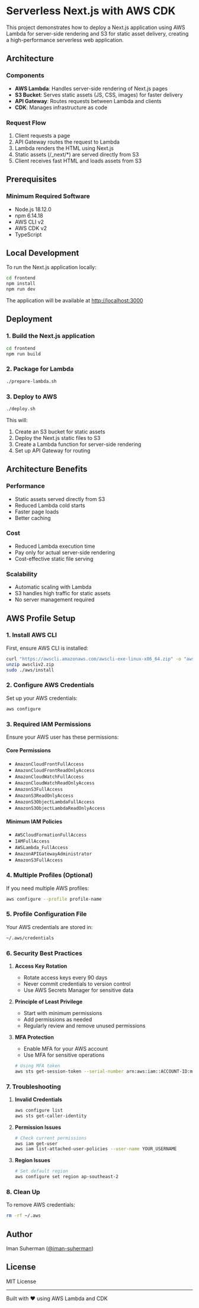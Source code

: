 # Serverless Next.js with AWS CDK

This project demonstrates how to deploy a Next.js application using AWS Lambda for server-side rendering and S3 for static asset delivery, creating a high-performance serverless web application.

## Architecture

### Components

- **AWS Lambda**: Handles server-side rendering of Next.js pages
- **S3 Bucket**: Serves static assets (JS, CSS, images) for faster delivery
- **API Gateway**: Routes requests between Lambda and clients
- **CDK**: Manages infrastructure as code

### Request Flow

1. Client requests a page
2. API Gateway routes the request to Lambda
3. Lambda renders the HTML using Next.js
4. Static assets (/_next/*) are served directly from S3
5. Client receives fast HTML and loads assets from S3

## Prerequisites

### Minimum Required Software

- Node.js 18.12.0
- npm 6.14.18
- AWS CLI v2
- AWS CDK v2
- TypeScript

## Local Development

To run the Next.js application locally:

```bash
cd frontend
npm install
npm run dev
```

The application will be available at <http://localhost:3000>

## Deployment

### 1. Build the Next.js application

```bash
cd frontend
npm run build
```

### 2. Package for Lambda

```bash
./prepare-lambda.sh
```

### 3. Deploy to AWS

```bash
./deploy.sh
```

This will:

1. Create an S3 bucket for static assets
2. Deploy the Next.js static files to S3
3. Create a Lambda function for server-side rendering
4. Set up API Gateway for routing

## Architecture Benefits

### Performance

- Static assets served directly from S3
- Reduced Lambda cold starts
- Faster page loads
- Better caching

### Cost

- Reduced Lambda execution time
- Pay only for actual server-side rendering
- Cost-effective static file serving

### Scalability

- Automatic scaling with Lambda
- S3 handles high traffic for static assets
- No server management required

## AWS Profile Setup

### 1. Install AWS CLI

First, ensure AWS CLI is installed:

```bash
curl "https://awscli.amazonaws.com/awscli-exe-linux-x86_64.zip" -o "awscliv2.zip"
unzip awscliv2.zip
sudo ./aws/install
```

### 2. Configure AWS Credentials

Set up your AWS credentials:

```bash
aws configure
```

### 3. Required IAM Permissions

Ensure your AWS user has these permissions:

#### Core Permissions

- `AmazonCloudFrontFullAccess`
- `AmazonCloudFrontReadOnlyAccess`
- `AmazonCloudWatchFullAccess`
- `AmazonCloudWatchReadOnlyAccess`
- `AmazonS3FullAccess`
- `AmazonS3ReadOnlyAccess`
- `AmazonS3ObjectLambdaFullAccess`
- `AmazonS3ObjectLambdaReadOnlyAccess`

#### Minimum IAM Policies

- `AWSCloudFormationFullAccess`
- `IAMFullAccess`
- `AWSLambda_FullAccess`
- `AmazonAPIGatewayAdministrator`
- `AmazonS3FullAccess`

### 4. Multiple Profiles (Optional)

If you need multiple AWS profiles:

```bash
aws configure --profile profile-name
```

### 5. Profile Configuration File

Your AWS credentials are stored in:

```bash
~/.aws/credentials
```

### 6. Security Best Practices

1. **Access Key Rotation**
   - Rotate access keys every 90 days
   - Never commit credentials to version control
   - Use AWS Secrets Manager for sensitive data

2. **Principle of Least Privilege**
   - Start with minimum permissions
   - Add permissions as needed
   - Regularly review and remove unused permissions

3. **MFA Protection**
   - Enable MFA for your AWS account
   - Use MFA for sensitive operations

   ```bash
   # Using MFA token
   aws sts get-session-token --serial-number arn:aws:iam::ACCOUNT-ID:mfa/user --token-code CODE
   ```

### 7. Troubleshooting

1. **Invalid Credentials**

   ```bash
   aws configure list
   aws sts get-caller-identity
   ```

2. **Permission Issues**

   ```bash
   # Check current permissions
   aws iam get-user
   aws iam list-attached-user-policies --user-name YOUR_USERNAME
   ```

3. **Region Issues**

   ```bash
   # Set default region
   aws configure set region ap-southeast-2
   ```

### 8. Clean Up

To remove AWS credentials:

```bash
rm -rf ~/.aws
```

## Author

Iman Suherman ([@iman-suherman](https://github.com/iman-suherman))

## License

MIT License

---

Built with ❤️ using AWS Lambda and CDK

